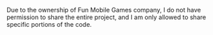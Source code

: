 
Due to the ownership of Fun Mobile Games company, I do not have permission to share the entire project, and I am only allowed to share specific portions of the code.
